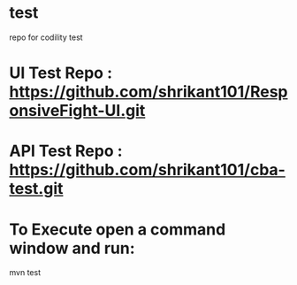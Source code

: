 # test
repo for codility test


# UI Test Repo : https://github.com/shrikant101/ResponsiveFight-UI.git

# API Test Repo : https://github.com/shrikant101/cba-test.git


# To Execute open a command window and run:
mvn test
